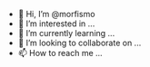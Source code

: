 - 👋 Hi, I’m @morfismo
- 👀 I’m interested in ...
- 🌱 I’m currently learning ...
- 💞️ I’m looking to collaborate on ...
- 📫 How to reach me ...

<!---
morfismo/morfismo is a ✨ special ✨ repository because its `README.md` (this file) appears on your GitHub profile.
You can click the Preview link to take a look at your changes.
--->
